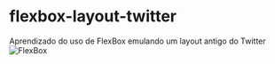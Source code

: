 # flexbox-layout-twitter
Aprendizado do uso de FlexBox emulando um layout antigo do Twitter
![FlexBox](https://user-images.githubusercontent.com/22183984/86545844-d1937680-bf07-11ea-923b-d7c5846f6587.jpeg)
